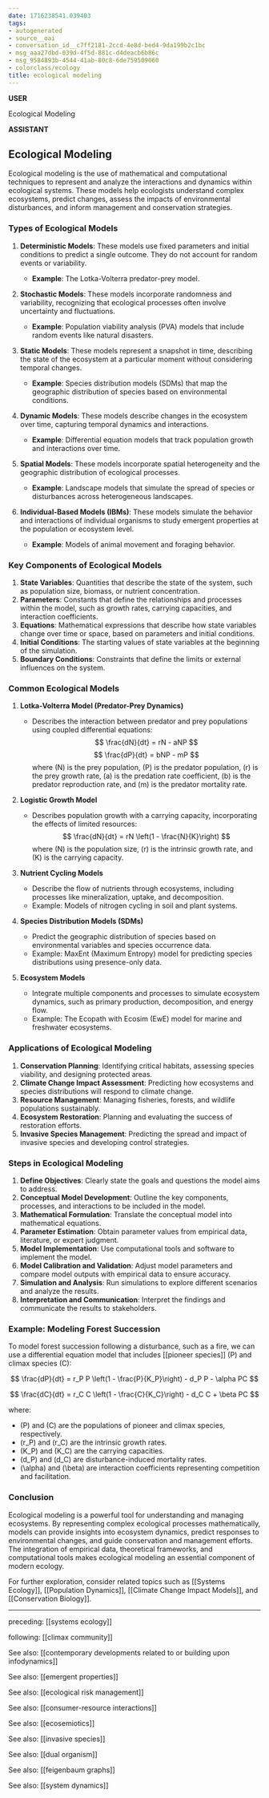 ```yaml
---
date: 1716238541.039403
tags:
- autogenerated
- source__oai
- conversation_id__c7ff2181-2ccd-4e8d-bed4-9da199b2c1bc
- msg_aaa27dbd-039d-4f5d-881c-d4deacb6b86c
- msg_9584893b-4544-41ab-80c8-6de759509060
- colorclass/ecology
title: ecological modeling
---
```


**USER**

Ecological Modeling


**ASSISTANT**

## Ecological Modeling

Ecological modeling is the use of mathematical and computational techniques to represent and analyze the interactions and dynamics within ecological systems. These models help ecologists understand complex ecosystems, predict changes, assess the impacts of environmental disturbances, and inform management and conservation strategies.

### Types of Ecological Models

1. **Deterministic Models**: These models use fixed parameters and initial conditions to predict a single outcome. They do not account for random events or variability.
   - **Example**: The Lotka-Volterra predator-prey model.

2. **Stochastic Models**: These models incorporate randomness and variability, recognizing that ecological processes often involve uncertainty and fluctuations.
   - **Example**: Population viability analysis (PVA) models that include random events like natural disasters.

3. **Static Models**: These models represent a snapshot in time, describing the state of the ecosystem at a particular moment without considering temporal changes.
   - **Example**: Species distribution models (SDMs) that map the geographic distribution of species based on environmental conditions.

4. **Dynamic Models**: These models describe changes in the ecosystem over time, capturing temporal dynamics and interactions.
   - **Example**: Differential equation models that track population growth and interactions over time.

5. **Spatial Models**: These models incorporate spatial heterogeneity and the geographic distribution of ecological processes.
   - **Example**: Landscape models that simulate the spread of species or disturbances across heterogeneous landscapes.

6. **Individual-Based Models (IBMs)**: These models simulate the behavior and interactions of individual organisms to study emergent properties at the population or ecosystem level.
   - **Example**: Models of animal movement and foraging behavior.

### Key Components of Ecological Models

1. **State Variables**: Quantities that describe the state of the system, such as population size, biomass, or nutrient concentration.
2. **Parameters**: Constants that define the relationships and processes within the model, such as growth rates, carrying capacities, and interaction coefficients.
3. **Equations**: Mathematical expressions that describe how state variables change over time or space, based on parameters and initial conditions.
4. **Initial Conditions**: The starting values of state variables at the beginning of the simulation.
5. **Boundary Conditions**: Constraints that define the limits or external influences on the system.

### Common Ecological Models

1. **Lotka-Volterra Model (Predator-Prey Dynamics)**
   - Describes the interaction between predator and prey populations using coupled differential equations:
     $$
     \frac{dN}{dt} = rN - aNP
     $$
     $$
     \frac{dP}{dt} = bNP - mP
     $$
     where \(N\) is the prey population, \(P\) is the predator population, \(r\) is the prey growth rate, \(a\) is the predation rate coefficient, \(b\) is the predator reproduction rate, and \(m\) is the predator mortality rate.

2. **Logistic Growth Model**
   - Describes population growth with a carrying capacity, incorporating the effects of limited resources:
     $$
     \frac{dN}{dt} = rN \left(1 - \frac{N}{K}\right)
     $$
     where \(N\) is the population size, \(r\) is the intrinsic growth rate, and \(K\) is the carrying capacity.

3. **Nutrient Cycling Models**
   - Describe the flow of nutrients through ecosystems, including processes like mineralization, uptake, and decomposition.
   - Example: Models of nitrogen cycling in soil and plant systems.

4. **Species Distribution Models (SDMs)**
   - Predict the geographic distribution of species based on environmental variables and species occurrence data.
   - Example: MaxEnt (Maximum Entropy) model for predicting species distributions using presence-only data.

5. **Ecosystem Models**
   - Integrate multiple components and processes to simulate ecosystem dynamics, such as primary production, decomposition, and energy flow.
   - Example: The Ecopath with Ecosim (EwE) model for marine and freshwater ecosystems.

### Applications of Ecological Modeling

1. **Conservation Planning**: Identifying critical habitats, assessing species viability, and designing protected areas.
2. **Climate Change Impact Assessment**: Predicting how ecosystems and species distributions will respond to climate change.
3. **Resource Management**: Managing fisheries, forests, and wildlife populations sustainably.
4. **Ecosystem Restoration**: Planning and evaluating the success of restoration efforts.
5. **Invasive Species Management**: Predicting the spread and impact of invasive species and developing control strategies.

### Steps in Ecological Modeling

1. **Define Objectives**: Clearly state the goals and questions the model aims to address.
2. **Conceptual Model Development**: Outline the key components, processes, and interactions to be included in the model.
3. **Mathematical Formulation**: Translate the conceptual model into mathematical equations.
4. **Parameter Estimation**: Obtain parameter values from empirical data, literature, or expert judgment.
5. **Model Implementation**: Use computational tools and software to implement the model.
6. **Model Calibration and Validation**: Adjust model parameters and compare model outputs with empirical data to ensure accuracy.
7. **Simulation and Analysis**: Run simulations to explore different scenarios and analyze the results.
8. **Interpretation and Communication**: Interpret the findings and communicate the results to stakeholders.

### Example: Modeling Forest Succession

To model forest succession following a disturbance, such as a fire, we can use a differential equation model that includes [[pioneer species]] (P) and climax species (C):

$$
\frac{dP}{dt} = r_P P \left(1 - \frac{P}{K_P}\right) - d_P P - \alpha PC
$$

$$
\frac{dC}{dt} = r_C C \left(1 - \frac{C}{K_C}\right) - d_C C + \beta PC
$$

where:
- \(P\) and \(C\) are the populations of pioneer and climax species, respectively.
- \(r_P\) and \(r_C\) are the intrinsic growth rates.
- \(K_P\) and \(K_C\) are the carrying capacities.
- \(d_P\) and \(d_C\) are disturbance-induced mortality rates.
- \(\alpha\) and \(\beta\) are interaction coefficients representing competition and facilitation.

### Conclusion

Ecological modeling is a powerful tool for understanding and managing ecosystems. By representing complex ecological processes mathematically, models can provide insights into ecosystem dynamics, predict responses to environmental changes, and guide conservation and management efforts. The integration of empirical data, theoretical frameworks, and computational tools makes ecological modeling an essential component of modern ecology.

For further exploration, consider related topics such as [[Systems Ecology]], [[Population Dynamics]], [[Climate Change Impact Models]], and [[Conservation Biology]].


---

preceding: [[systems ecology]]  


following: [[climax community]]

See also: [[contemporary developments related to or building upon infodynamics]]


See also: [[emergent properties]]


See also: [[ecological risk management]]


See also: [[consumer-resource interactions]]


See also: [[ecosemiotics]]


See also: [[invasive species]]


See also: [[dual organism]]


See also: [[feigenbaum graphs]]


See also: [[system dynamics]]